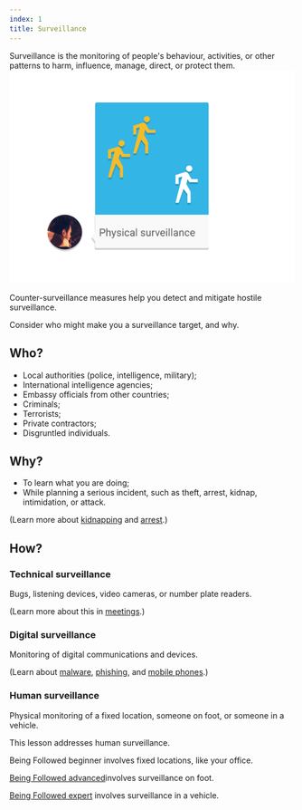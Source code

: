 ```yaml
---
index: 1
title: Surveillance
---
```

Surveillance is the monitoring of people's behaviour, activities, or other patterns to harm, influence, manage, direct, or protect them.
![image](surveillance1.png)

Counter-surveillance measures help you detect and mitigate hostile surveillance.

Consider who might make you a surveillance target, and why.  

## Who?

*   Local authorities (police, intelligence, military);
*   International intelligence agencies;
*	Embassy officials from other countries;
*   Criminals;
*   Terrorists;
*   Private contractors;
*   Disgruntled individuals. 

## Why?

*	To learn what you are doing;
*	While planning a serious incident, such as theft, arrest, kidnap, intimidation, or attack.

(Learn more about [kidnapping](umbrella://incident-response/kidnapping/beginner) and [arrest](umbrella://incident-response/arrests).)

## How? 

### Technical surveillance

Bugs, listening devices, video cameras, or number plate readers.

(Learn more about this in [meetings](umbrella://work/meetings).)

### Digital surveillance 

Monitoring of digital communications and devices.

(Learn about [malware](umbrella://information/malware/beginner), [phishing](umbrella://communications/phishing), and [mobile phones](umbrella://communications/mobile-phones).)

### Human surveillance

Physical monitoring of a fixed location, someone on foot, or someone in a vehicle.

This lesson addresses human surveillance.

Being Followed beginner involves fixed locations, like your office. 

[Being Followed advanced](umbrella://work/being-followed/advanced)involves surveillance on foot.

[Being Followed expert](umbrella://work/being-followed/expert) involves surveillance in a vehicle.